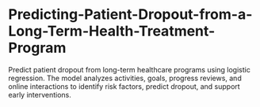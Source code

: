 # Predicting-Patient-Dropout-from-a-Long-Term-Health-Treatment-Program
Predict patient dropout from long-term healthcare programs using logistic regression. The model analyzes activities, goals, progress reviews, and online interactions to identify risk factors, predict dropout, and support early interventions.
